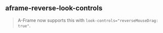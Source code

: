 ## aframe-reverse-look-controls

> A-Frame now supports this with `look-controls="reverseMouseDrag: true"`.
